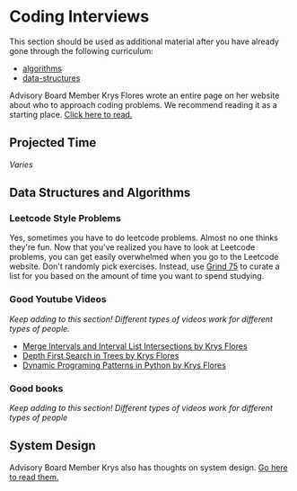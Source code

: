 # Coding Interviews

This section should be used as additional material after you have already gone through the following curriculum:
- [algorithms](../algorithms/intro-to-algorithms.md)
- [data-structures](../data-structures/intro-to-data-structures.md)

Advisory Board Member Krys Flores wrote an entire page on her website about who to approach coding problems. We recommend reading it as a starting place. [Click here to read.](https://krysflores.com/coding-interviews)

## Projected Time

_Varies_

## Data Structures and Algorithms 

### Leetcode Style Problems

Yes, sometimes you have to do leetcode problems. Almost no one thinks they're fun. Now that you've realized you have to look at Leetcode problems, you can get easily overwhelmed when you go to the Leetcode website. Don't randomly pick exercises. Instead, use [Grind 75](https://www.techinterviewhandbook.org/grind75) to curate a list for you based on the amount of time you want to spend studying.

### Good Youtube Videos

_Keep adding to this section! Different types of videos work for different types of people._

- [Merge Intervals and Interval List Intersections by Krys Flores](https://youtu.be/baAxuwdISvc)
- [Depth First Search in Trees by Krys Flores](https://www.youtube.com/watch?v=dG1s-HUdCPU)
- [Dynamic Programing Patterns in Python by Krys Flores](https://www.youtube.com/watch?v=dG1s-HUdCPU)

### Good books

_Keep adding to this section! Different types of videos work for different types of people_

## System Design

Advisory Board Member Krys also has thoughts on system design. [Go here to read them.](https://krysflores.com/system-design-interviews)
